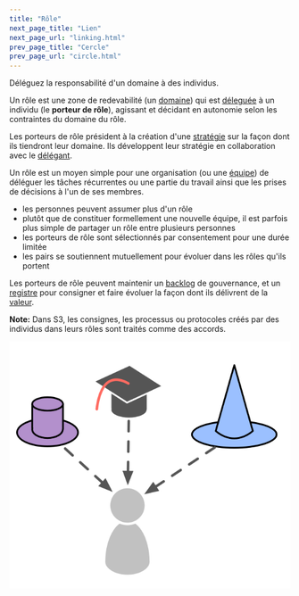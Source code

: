 ```yaml
---
title: "Rôle"
next_page_title: "Lien"
next_page_url: "linking.html"
prev_page_title: "Cercle"
prev_page_url: "circle.html"
---
```



<div class="card summary"><div class="card-body">Déléguez la responsabilité d'un domaine à des individus.
</div></div>

Un rôle est une zone de redevabilité (un <a href="glossary.html#entry-domain" class="glossary-tooltip" data-toggle="tooltip" title="Domaine: Une zone de responsabilité et d&#x27;autorité bien délimitée au sein d&#x27;une organisation.">domaine</a>) qui est <a href="glossary.html#entry-delegation" class="glossary-tooltip" data-toggle="tooltip" title="Délégation: L&#x27;octroi par une partie (le délégant) à une autre (le délégué) de l’autorité de s&#x27;occuper d&#x27;un domaine, (c&#x27;est-à-dire de faire certaines choses ou de prendre certaines décisions) pour lesquelles le délégant maintient la redevabilité globale.">déleguée</a> à un individu (le **porteur de rôle**), agissant et décidant en autonomie selon les contraintes du domaine du rôle.

Les porteurs de rôle président à la création d'une <a href="glossary.html#entry-strategy" class="glossary-tooltip" data-toggle="tooltip" title="Stratégie: Une approche générale définissant comment créer de la valeur pour s&#x27;occuper avec succès d&#x27;un domaine.">stratégie</a> sur la façon dont ils tiendront leur domaine. Ils développent leur stratégie en collaboration avec le <a href="glossary.html#entry-delegator" class="glossary-tooltip" data-toggle="tooltip" title="Délégant: Un individu ou un groupe déléguant la responsabilité d&#x27;un domaine à autrui.">délégant</a>.

Un rôle est un moyen simple pour une organisation (ou une <a href="glossary.html#entry-team" class="glossary-tooltip" data-toggle="tooltip" title="Equipe: Un groupe de personnes qui collaborent sur un moteur (ou un objectif) commun. Généralement, une équipe fait partie d&#x27;une organisation ou est formée pour la collaboration entre plusieurs organisations.">équipe</a>) de déléguer les tâches récurrentes ou une partie du travail ainsi que les prises de décisions à l'un de ses membres.

- les personnes peuvent assumer plus d'un rôle
- plutôt que de constituer formellement une nouvelle équipe, il est parfois plus simple de partager un rôle entre plusieurs personnes
- les porteurs de rôle sont sélectionnés par consentement pour une durée limitée
- les pairs se soutiennent mutuellement pour évoluer dans les rôles qu'ils portent

Les porteurs de rôle peuvent maintenir un <a href="glossary.html#entry-backlog" class="glossary-tooltip" data-toggle="tooltip" title="Backlog: Une liste (souvent priorisée) de tâches inachevées (typiquement un livrable, une exigence ou un moteur) qui doivent être traités.">backlog</a> de gouvernance, et un <a href="glossary.html#entry-logbook" class="glossary-tooltip" data-toggle="tooltip" title="Registre: Un système (numérique) pour stocker toutes les informations pertinentes pour une organisation.">registre</a> pour consigner et faire évoluer la façon dont ils délivrent de la <a href="glossary.html#entry-value" class="glossary-tooltip" data-toggle="tooltip" title="Valeur: L&#x27;importance ou l&#x27;utilité de quelque chose lié à un moteur. C’est aussi &quot;un principe significatif guidant le comportement&quot; (principalement utilisé au pluriel, les &quot;valeurs&quot; ou les &quot;valeurs organisationnelles&quot;).">valeur</a>.

**Note:** Dans S3, les consignes, les processus ou protocoles créés par des individus dans leurs rôles sont traités comme des accords.

![Les personnes peuvent assumer plus d'un rôle](img/illustrations/roles.png)